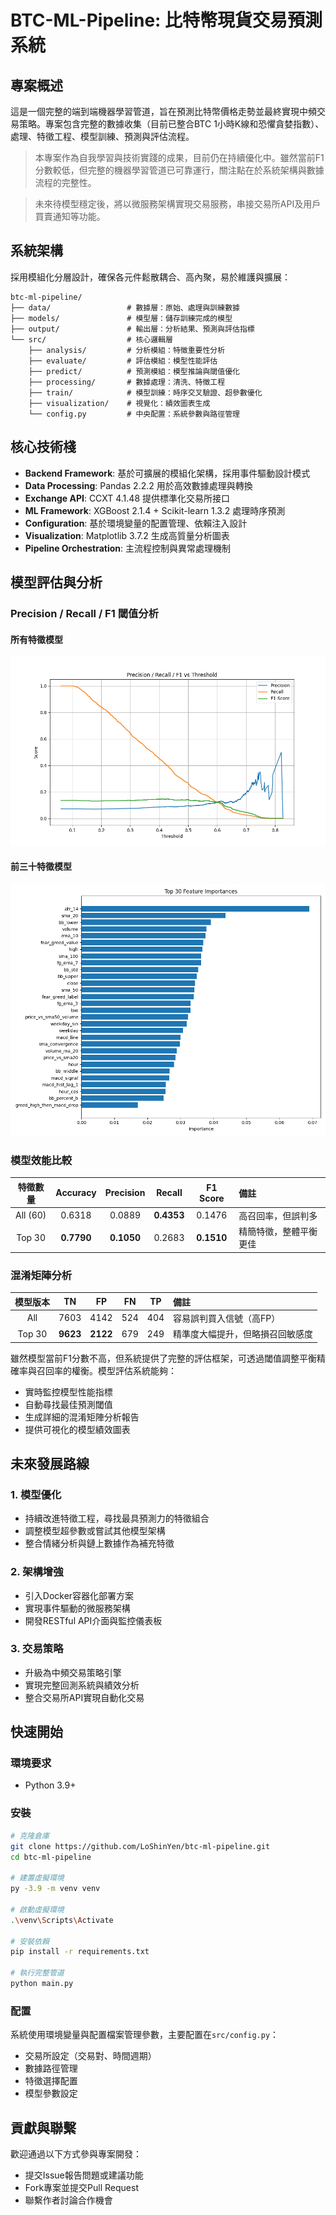 # BTC-ML-Pipeline: 比特幣現貨交易預測系統

## 專案概述

這是一個完整的端到端機器學習管道，旨在預測比特幣價格走勢並最終實現中頻交易策略。專案包含完整的數據收集（目前已整合BTC 1小時K線和恐懼貪婪指數）、處理、特徵工程、模型訓練、預測與評估流程。

> 本專案作為自我學習與技術實踐的成果，目前仍在持續優化中。雖然當前F1分數較低，但完整的機器學習管道已可靠運行，關注點在於系統架構與數據流程的完整性。

> 未來待模型穩定後，將以微服務架構實現交易服務，串接交易所API及用戶買賣通知等功能。

## 系統架構

採用模組化分層設計，確保各元件鬆散耦合、高內聚，易於維護與擴展：

```
btc-ml-pipeline/
├── data/                 # 數據層：原始、處理與訓練數據
├── models/               # 模型層：儲存訓練完成的模型
├── output/               # 輸出層：分析結果、預測與評估指標
└── src/                  # 核心邏輯層
    ├── analysis/         # 分析模組：特徵重要性分析
    ├── evaluate/         # 評估模組：模型性能評估
    ├── predict/          # 預測模組：模型推論與閾值優化
    ├── processing/       # 數據處理：清洗、特徵工程
    ├── train/            # 模型訓練：時序交叉驗證、超參數優化
    ├── visualization/    # 視覺化：績效圖表生成
    └── config.py         # 中央配置：系統參數與路徑管理
```

## 核心技術棧

- **Backend Framework**: 基於可擴展的模組化架構，採用事件驅動設計模式
- **Data Processing**: Pandas 2.2.2 用於高效數據處理與轉換
- **Exchange API**: CCXT 4.1.48 提供標準化交易所接口
- **ML Framework**: XGBoost 2.1.4 + Scikit-learn 1.3.2 處理時序預測
- **Configuration**: 基於環境變量的配置管理、依賴注入設計
- **Visualization**: Matplotlib 3.7.2 生成高質量分析圖表
- **Pipeline Orchestration**: 主流程控制與異常處理機制

## 模型評估與分析

### Precision / Recall / F1 閾值分析

#### 所有特徵模型
![所有特徵F1分析](./Document/all_feature_F1.png)

#### 前三十特徵模型
![前三十特徵分析](./Document/top_30_feature.png)

### 模型效能比較

| 特徵數量 | Accuracy | Precision | Recall | F1 Score | 備註 |
|:--------:|:--------:|:---------:|:------:|:--------:|:-----|
| All (60) | 0.6318   | 0.0889    | **0.4353** | 0.1476   | 高召回率，但誤判多 |
| Top 30   | **0.7790** | **0.1050** | 0.2683 | **0.1510** | 精簡特徵，整體平衡更佳 |

### 混淆矩陣分析

| 模型版本 | TN | FP | FN | TP | 備註 |
|:--------:|:--:|:--:|:--:|:--:|:-----|
| All      | 7603 | 4142 | 524  | 404 | 容易誤判買入信號（高FP） |
| Top 30   | **9623** | **2122** | 679  | 249 | 精準度大幅提升，但略損召回敏感度 |

雖然模型當前F1分數不高，但系統提供了完整的評估框架，可透過閾值調整平衡精確率與召回率的權衡。模型評估系統能夠：

- 實時監控模型性能指標
- 自動尋找最佳預測閾值
- 生成詳細的混淆矩陣分析報告
- 提供可視化的模型績效圖表

## 未來發展路線

### 1. 模型優化
- 持續改進特徵工程，尋找最具預測力的特徵組合
- 調整模型超參數或嘗試其他模型架構
- 整合情緒分析與鏈上數據作為補充特徵

### 2. 架構增強
- 引入Docker容器化部署方案
- 實現事件驅動的微服務架構
- 開發RESTful API介面與監控儀表板

### 3. 交易策略
- 升級為中頻交易策略引擎
- 實現完整回測系統與績效分析
- 整合交易所API實現自動化交易

## 快速開始

### 環境要求
- Python 3.9+

### 安裝

```bash
# 克隆倉庫
git clone https://github.com/LoShinYen/btc-ml-pipeline.git
cd btc-ml-pipeline

# 建置虛擬環境
py -3.9 -m venv venv

# 啟動虛擬環境
.\venv\Scripts\Activate

# 安裝依賴
pip install -r requirements.txt

# 執行完整管道
python main.py
```

### 配置

系統使用環境變量與配置檔案管理參數，主要配置在`src/config.py`：

- 交易所設定（交易對、時間週期）
- 數據路徑管理
- 特徵選擇配置
- 模型參數設定

## 貢獻與聯繫

歡迎通過以下方式參與專案開發：

- 提交Issue報告問題或建議功能
- Fork專案並提交Pull Request
- 聯繫作者討論合作機會
